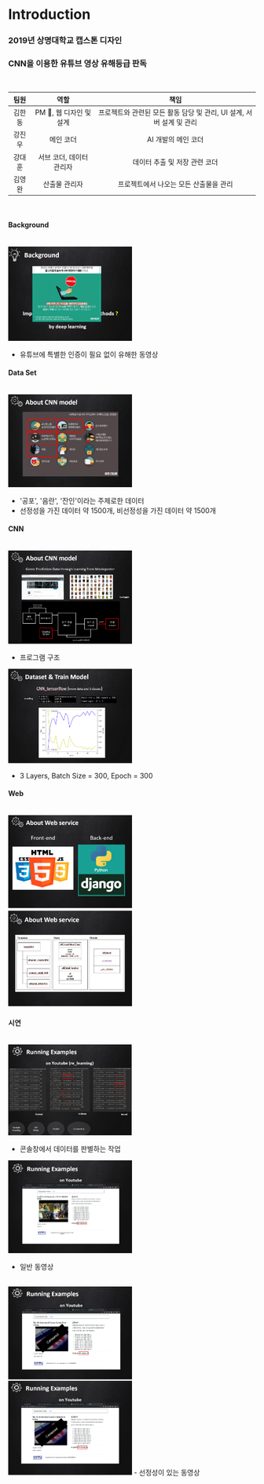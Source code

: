 # Introduction

### 2019년 상명대학교 캡스톤 디자인

### CNN을 이용한 유튜브 영상 유해등급 판독  

<br/>

|     팀원     |                       역할                        |          책임                        |
| :---------: | :----------------------------------------------: | :---------------------------------: |
|  김한동  |     PM &#128081;, 웹 디자인 및 설계     |   프로젝트와 관련된 모든 활동 담당 및 관리, UI 설계, 서버 설계 및 관리 |
|  강진우  | 메인 코더 |  AI 개발의 메인 코더   |
|  강대훈  |  서브 코더, 데이터 관리자  |  데이터 추출 및 저장 관련 코더  |
|  김영완  |     산출물 관리자          | 프로젝트에서 나오는 모든 산출물을 관리        |

                     

<br/>
  
#### **Background**  
<br/>
<img src="/test_img/1.PNG" width="50%" height="50%">  

- 유튜브에 특별한 인증이 필요 없이 유해한 동영상  




#### Data Set
<br/>
<img src="/test_img/2.PNG" width="50%" height="50%"> 

- '공포', '음란', '잔인'이라는 주제로한 데이터  
- 선정성을 가진 데이터 약 1500개, 비선정성을 가진 데이터 약 1500개

#### CNN
<br/>
<img src="/test_img/4.PNG" width="50%" height="50%">

- 프로그램 구조  

<img src="/test_img/5.PNG" width="50%" height="50%">

- 3 Layers, Batch Size = 300, Epoch = 300

#### Web
<br/>
<img src="/test_img/6.PNG" width="50%" height="50%">
<img src="/test_img/7.PNG" width="50%" height="50%">

#### 시연
<br/>
<img src="/test_img/8.PNG" width="50%" height="50%">

- 콘솔창에서 데이터를 판별하는 작업  
<img src="/test_img/9.PNG" width="50%" height="50%">

- 일반 동영상  
<br/>

<img src="/test_img/10.PNG" width="50%" height="50%">
<img src="/test_img/11.PNG" width="50%" height="50%">
- 선정성이 있는 동영상
